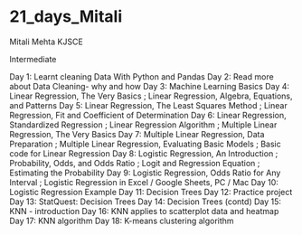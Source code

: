# 21_days_Mitali
Mitali Mehta
KJSCE

Intermediate

Day 1: Learnt cleaning Data With Python and Pandas
Day 2: Read more about Data Cleaning- why and how
Day 3: Machine Learning Basics
Day 4: Linear Regression, The Very Basics ; Linear Regression, Algebra, Equations, and Patterns
Day 5: Linear Regression, The Least Squares Method ; Linear Regression, Fit and Coefficient of Determination
Day 6: Linear Regression, Standardized Regression ; Linear Regression Algorithm ; Multiple Linear Regression, The Very Basics
Day 7: Multiple Linear Regression, Data Preparation ; Multiple Linear Regression, Evaluating Basic Models ; Basic code for Linear Regression
Day 8: Logistic Regression, An Introduction ; Probability, Odds, and Odds Ratio ; Logit and Regression Equation ; Estimating the Probability
Day 9: Logistic Regression, Odds Ratio for Any Interval ; Logistic Regression in Excel / Google Sheets, PC / Mac
Day 10: Logistic Regression Example
Day 11: Decision Trees
Day 12: Practice project
Day 13: StatQuest: Decision Trees
Day 14: Decision Trees (contd)
Day 15: KNN - introduction 
Day 16: KNN applies to scatterplot data and heatmap
Day 17: KNN algorithm
Day 18: K-means clustering algorithm 
